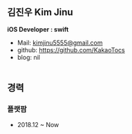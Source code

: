 김진우 Kim Jinu
-
**iOS Developer : swift**
- Mail: <kimjinu5555@gmail.com>  
- github: https://github.com/KakaoTocs  
- blog: nil
 <br /> <br />
 
경력
-
### 플랫팜
* 2018.12 ~ Now
